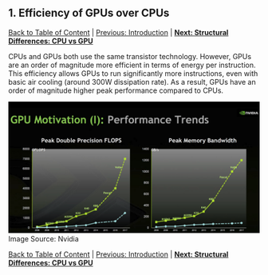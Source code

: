 ## 1. Efficiency of GPUs over CPUs
[Back to Table of Content](../../Readme.md) | [Previous: Introduction](01_introduction.md) | **[Next: Structural Differences: CPU vs GPU](03_structural_differences.md)**

CPUs and GPUs both use the same transistor technology. However, GPUs are an order of magnitude more efficient in terms of energy per instruction. This efficiency allows GPUs to run significantly more instructions, even with basic air cooling (around 300W dissipation rate). As a result, GPUs have an order of magnitude higher peak performance compared to CPUs.

![Efficiency Comparison](./imgs/1.png)
Image Source: Nvidia

[Back to Table of Content](../../Readme.md) | [Previous: Introduction](01_introduction.md) | **[Next: Structural Differences: CPU vs GPU](03_structural_differences.md)**
